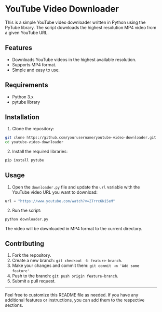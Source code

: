 # YouTube Video Downloader

This is a simple YouTube video downloader written in Python using the PyTube library. The script downloads the highest resolution MP4 video from a given YouTube URL.

## Features

- Downloads YouTube videos in the highest available resolution.
- Supports MP4 format.
- Simple and easy to use.

## Requirements

- Python 3.x
- pytube library

## Installation

1. Clone the repository:

```bash
git clone https://github.com/yourusername/youtube-video-downloader.git
cd youtube-video-downloader
```

2. Install the required libraries:

```bash
pip install pytube
```

## Usage

1. Open the `downloader.py` file and update the `url` variable with the YouTube video URL you want to download:

```python
url = "https://www.youtube.com/watch?v=ZTrrc6Ni5eM"
```

2. Run the script:

```bash
python downloader.py
```

The video will be downloaded in MP4 format to the current directory.

## Contributing

1. Fork the repository.
2. Create a new branch: `git checkout -b feature-branch`.
3. Make your changes and commit them: `git commit -m 'Add some feature'`.
4. Push to the branch: `git push origin feature-branch`.
5. Submit a pull request.


---

Feel free to customize this README file as needed. If you have any additional features or instructions, you can add them to the respective sections.
